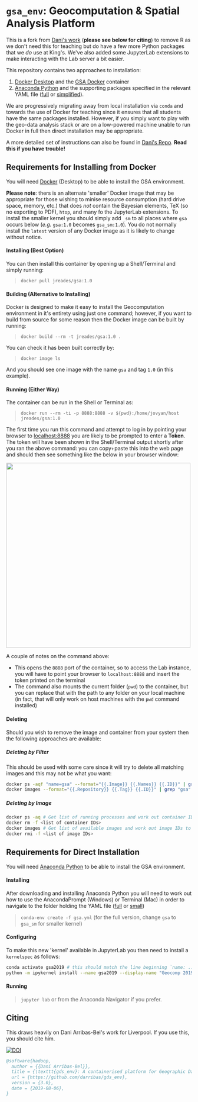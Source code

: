 # `gsa_env`: Geocomputation & Spatial Analysis Platform

This is a fork from [Dani's work](https://github.com/darribas/gds_env) (**please see below for citing**) to remove R as we don't need this for teaching but do have a few more Python packages that we _do_ use at King's. We've also added some JupyterLab extensions to make interacting with the Lab server a bit easier.

This repository contains two approaches to installation:

1. [Docker Desktop](https://www.docker.com/products/docker-desktop) and the [GSA Docker](https://cloud.docker.com/u/jreades/repository/docker/jreades/gsa) container
2. [Anaconda Python](https://www.anaconda.com/distribution/#download-section) and the supporting packages specified in the relevant YAML file ([full](https://github.com/kingsgeocomp/gsa_env/blob/master/gsa.yml) or [simplified](https://github.com/kingsgeocomp/gsa_env/blob/master/gsa_sm.yml)).

We are progressively migrating away from local installation via `conda` and towards the use of Docker for teaching since it ensures that all students have the same packages installed. However, if you simply want to play with the geo-data analysis stack or are on a low-powered machine unable to run Docker in full then direct installation may be appropriate.

A more detailed set of instructions can also be found in [Dani's Repo](https://github.com/darribas/gds19/tree/master/content/infrastructure). **Read this if you have trouble!**

## Requirements for Installing from Docker

You will need [Docker](https://www.docker.com) (Desktop) to be able to install the GSA environment.

**Please note**: thers is an alternate 'smaller' Docker image that may be appropriate for those wishing to minise resource consumption (hard drive space, memory, etc.) that does _not_ contain the Bayesian elements, TeX (so no exporting to PDF), `htop`, and many fo the JupyterLab extensions. To install the smaller kernel you should simply add `_sm` to all places where `gsa` occurs below (_e.g._ `gsa:1.0` becomes `gsa_sm:1.0`). You do not normally install the `latest` version of any Docker image as it is likely to change without notice.

#### Installing (Best Option)

You can then install this container by opening up a Shell/Terminal and simply running:

> `docker pull jreades/gsa:1.0`

#### Building (Alternative to Installing)

Docker is designed to make it easy to install the Geocomputation environment in it's entirety using just one command; however, if you want to build from source for some reason then the Docker image can be built by running:

> `docker build --rm -t jreades/gsa:1.0 .`

You can check it has been built correctly by:

> `docker image ls`

And you should see one image with the name `gsa` and tag `1.0` (in this example).

#### Running (Either Way)

The container can be run in the Shell or Terminal as:

> `docker run --rm -ti -p 8888:8888 -v ${pwd}:/home/jovyan/host jreades/gsa:1.0`

The first time you run this command and attempt to log in by pointing your browser to [localhost:8888](http://127.0.0.1:8888/lab?) you are likely to be prompted to enter a **Token**. The token will have been shown in the Shell/Terminal output shortly after you ran the above command: you can copy+paste this into the web page and should then see something like the below in your browser window:

<img src="JupyterLab.png" width="500">

A couple of notes on the command above:

* This opens the `8888` port of the container, so to access the Lab instance,
  you will have to point your browser to `localhost:8888` and insert the token
  printed on the terminal
* The command also mounts the current folder (`pwd`) to the container, but you can replace that with the path to any folder on your local machine (in fact, that will only work on host machines with the `pwd` command installed)

#### Deleting

Should you wish to remove the image and container from your system then the following approaches are available:

##### Deleting by Filter

This should be used with some care since it will try to delete all matching images and this may not be what you want:

```bash
docker ps -aqf "name=gsa" --format="{{.Image}} {{.Names}} {{.ID}}" | grep "1.0" | cut -d' ' -f3 | xargs docker rm -f
docker images --format="{{.Repository}} {{.Tag}} {{.ID}}" | grep "gsa" | cut -d' ' -f3 | xargs docker rmi
```

##### Deleting by Image

```bash
docker ps -aq # Get list of running processes and work out container IDs to remove
docker rm -f <list of container IDs>
docker images # Get list of available images and work out image IDs to remove
docker rmi -f <list of image IDs>
```

## Requirements for Direct Installation

You will need [Anaconda Python](https://www.anaconda.com/distribution/#download-section) to be able to install the GSA environment.

#### Installing

After downloading and installing Anaconda Python you will need to work out how to use the AnacondaPrompt (Windows) or Terminal (Mac) in order to navigate to the folder holding the YAML file ([full](https://github.com/kingsgeocomp/gsa_env/blob/master/gsa.yml) or [small](https://github.com/kingsgeocomp/gsa_env/blob/master/gsa_sm.yml))

> `conda-env create -f gsa.yml` (for the full version, change `gsa` to `gsa_sm` for smaller kernel)

#### Configuring

To make this new 'kernel' available in JupyterLab you then need to install a `kernelspec` as follows:

```bash
conda activate gsa2019 # this should match the line beginning `name: ...` in the YAML file
python -m ipykernel install --name gsa2019 --display-name "Geocomp 2019" # Note match of 'names', display name can be anything
```

#### Running

> `jupyter lab` or from the Anaconda Navigator if you prefer.

## Citing

This draws heavily on Dani Arribas-Bel's work for Liverpool. If you use this, you should cite him.

[![DOI](https://zenodo.org/badge/65582539.svg)](https://zenodo.org/badge/latestdoi/65582539)

```bibtex
@software{hadoop,
  author = {{Dani Arribas-Bel}},
  title = {\texttt{gds_env}: A containerised platform for Geographic Data Science},
  url = {https://github.com/darribas/gds_env},
  version = {3.0},
  date = {2019-08-06},
}
```

